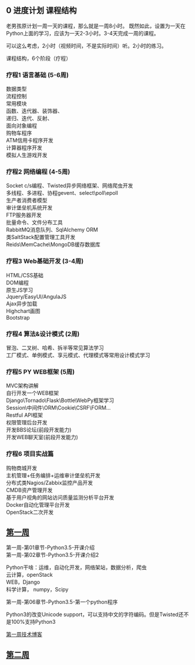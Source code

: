 
## 0 进度计划 课程结构    
老男孩原计划一周一天的课程，那么就是一周8小时。
既然如此，设置为一天在Python上面的学习，应该为一天2-3小时。3-4天完成一周的课程。

可以这么考虑，2小时（视频时间，不是实际时间）听。2小时的练习。

课程结构，6个阶段（疗程）

### 疗程1 语言基础 (5-6周)  

数据类型    
流程控制    
常用模块   
函数、迭代器、装饰器、    
递归、迭代、反射、    
面向对象编程    
购物车程序    
ATM信用卡程序开发    
计算器程序开发    
模拟人生游戏开发    

### 疗程2 网络编程 (4-5周)  

Socket c/s编程、Twisted异步网络框架、网络爬虫开发    
多线程、多进程、协程gevent、select\poll\epoll    
生产者消费者模型    
审计堡垒机系统开发    
FTP服务器开发    
批量命令、文件分布工具    
RabbitMQ消息队列、SqlAlchemy ORM    
类SaltStack配置管理工具开发    
Reids\MemCache\MongoDB缓存数据库    

### 疗程3 Web基础开发 (3-4周)    

HTML/CSS基础    
DOM编程    
原生JS学习    
Jquery/EasyUI/AngulaJS    
Ajax异步加载    
Highchart画图    
Bootstrap    

### 疗程4 算法&设计模式 (2周)    

冒泡、二叉树、哈希、拆半等常见算法学习    
工厂模式、单例模式、享元模式、代理模式等常用设计模式学习    

### 疗程5 PY WEB框架 (5周)    

MVC架构讲解    
自行开发一个WEB框架    
Django\Tornado\Flask\Bottle\WebPy框架学习    
Session\中间件\ORM\Cookie\CSRF\FORM...    
Restful API框架  
权限管理后台开发  
开发BBS论坛(前段开发能力)   
开发WEB聊天室(前段开发能力)  

### 疗程6 项目实战篇  

购物商城开发    
主机管理+任务编排+运维审计堡垒机开发    
分布式类Nagios/Zabbix监控产品开发    
CMDB资产管理开发    
基于用户视角的网站访问质量监测分析平台开发    
Docker自动化管理平台开发    
OpenStack二次开发     

## [第一周](./第01周-共14章节.md)
第一周-第01章节-Python3.5-开课介绍  
第一周-第02章节-Python3.5-开课介绍2  

Python干啥：运维，自动化开发，网络架站，数据分析，爬虫  
云计算，openStack  
WEB，Django  
科学计算， numpy，Scipy  

第一周-第06章节-Python3.5-第一个python程序  

Python3的改变Unicode support，可以支持中文的字符编码。但是Twisted还不是100%支持Python3  

[第一周技术博客](http://www.cnblogs.com/alex3714/articles/5885096.html)


## [第二周](./第02周-共14章节.md)